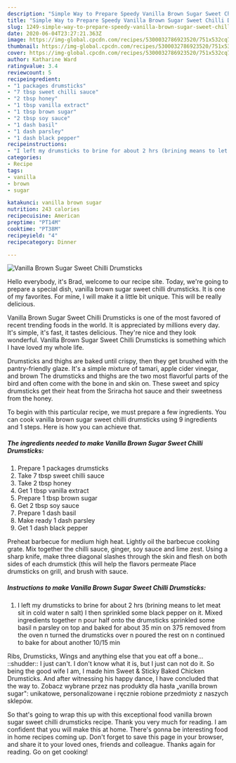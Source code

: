 ```yaml
---
description: "Simple Way to Prepare Speedy Vanilla Brown Sugar Sweet Chilli Drumsticks"
title: "Simple Way to Prepare Speedy Vanilla Brown Sugar Sweet Chilli Drumsticks"
slug: 1249-simple-way-to-prepare-speedy-vanilla-brown-sugar-sweet-chilli-drumsticks
date: 2020-06-04T23:27:21.363Z
image: https://img-global.cpcdn.com/recipes/5300032786923520/751x532cq70/vanilla-brown-sugar-sweet-chilli-drumsticks-recipe-main-photo.jpg
thumbnail: https://img-global.cpcdn.com/recipes/5300032786923520/751x532cq70/vanilla-brown-sugar-sweet-chilli-drumsticks-recipe-main-photo.jpg
cover: https://img-global.cpcdn.com/recipes/5300032786923520/751x532cq70/vanilla-brown-sugar-sweet-chilli-drumsticks-recipe-main-photo.jpg
author: Katharine Ward
ratingvalue: 3.4
reviewcount: 5
recipeingredient:
- "1 packages drumsticks"
- "7 tbsp sweet chilli sauce"
- "2 tbsp honey"
- "1 tbsp vanilla extract"
- "1 tbsp brown sugar"
- "2 tbsp soy sauce"
- "1 dash basil"
- "1 dash parsley"
- "1 dash black pepper"
recipeinstructions:
- "I left my drumsticks to brine for about 2 hrs (brining means to let meat sit in cold water n salt) I then sprinkled some black pepper on it. Mixed ingredients together  n pour half onto the drumsticks sprinkled some basil n parsley on top and baked for about 35 min on 375 removed from the oven n turned the drumsticks over n poured the rest on n continued to bake for about another 10/15 min"
categories:
- Recipe
tags:
- vanilla
- brown
- sugar

katakunci: vanilla brown sugar 
nutrition: 243 calories
recipecuisine: American
preptime: "PT14M"
cooktime: "PT38M"
recipeyield: "4"
recipecategory: Dinner

---
```



![Vanilla Brown Sugar Sweet Chilli Drumsticks](https://img-global.cpcdn.com/recipes/5300032786923520/751x532cq70/vanilla-brown-sugar-sweet-chilli-drumsticks-recipe-main-photo.jpg)

Hello everybody, it's Brad, welcome to our recipe site. Today, we're going to prepare a special dish, vanilla brown sugar sweet chilli drumsticks. It is one of my favorites. For mine, I will make it a little bit unique. This will be really delicious.

Vanilla Brown Sugar Sweet Chilli Drumsticks is one of the most favored of recent trending foods in the world. It is appreciated by millions every day. It's simple, it's fast, it tastes delicious. They're nice and they look wonderful. Vanilla Brown Sugar Sweet Chilli Drumsticks is something which I have loved my whole life.

Drumsticks and thighs are baked until crispy, then they get brushed with the pantry-friendly glaze. It&#39;s a simple mixture of tamari, apple cider vinegar, and brown The drumsticks and thighs are the two most flavorful parts of the bird and often come with the bone in and skin on. These sweet and spicy drumsticks get their heat from the Sriracha hot sauce and their sweetness from the honey.


To begin with this particular recipe, we must prepare a few ingredients. You can cook vanilla brown sugar sweet chilli drumsticks using 9 ingredients and 1 steps. Here is how you can achieve that.

<!--inarticleads1-->

##### The ingredients needed to make Vanilla Brown Sugar Sweet Chilli Drumsticks:

1. Prepare 1 packages drumsticks
1. Take 7 tbsp sweet chilli sauce
1. Take 2 tbsp honey
1. Get 1 tbsp vanilla extract
1. Prepare 1 tbsp brown sugar
1. Get 2 tbsp soy sauce
1. Prepare 1 dash basil
1. Make ready 1 dash parsley
1. Get 1 dash black pepper


Preheat barbecue for medium high heat. Lightly oil the barbecue cooking grate. Mix together the chilli sauce, ginger, soy sauce and lime zest. Using a sharp knife, make three diagonal slashes through the skin and flesh on both sides of each drumstick (this will help the flavors permeate Place drumsticks on grill, and brush with sauce. 

<!--inarticleads2-->

##### Instructions to make Vanilla Brown Sugar Sweet Chilli Drumsticks:

1. I left my drumsticks to brine for about 2 hrs (brining means to let meat sit in cold water n salt) I then sprinkled some black pepper on it. Mixed ingredients together  n pour half onto the drumsticks sprinkled some basil n parsley on top and baked for about 35 min on 375 removed from the oven n turned the drumsticks over n poured the rest on n continued to bake for about another 10/15 min


Ribs, Drumsticks, Wings and anything else that you eat off a bone… ::shudder:: I just can&#39;t. I don&#39;t know what it is, but I just can not do it. So being the good wife I am, I made him Sweet &amp; Sticky Baked Chicken Drumsticks. And after witnessing his happy dance, I have concluded that the way to. Zobacz wybrane przez nas produkty dla hasła „vanilla brown sugar&#34;: unikatowe, personalizowane i ręcznie robione przedmioty z naszych sklepów. 

So that's going to wrap this up with this exceptional food vanilla brown sugar sweet chilli drumsticks recipe. Thank you very much for reading. I am confident that you will make this at home. There's gonna be interesting food in home recipes coming up. Don't forget to save this page in your browser, and share it to your loved ones, friends and colleague. Thanks again for reading. Go on get cooking!
